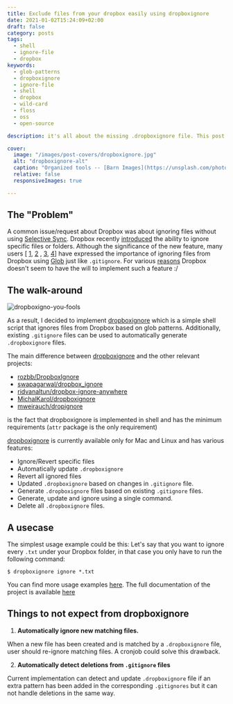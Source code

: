```yaml
---
title: Exclude files from your dropbox easily using dropboxignore
date: 2021-01-02T15:24:09+02:00
draft: false
category: posts
tags:
  - shell
  - ignore-file
  - dropbox
keywords:
  - glob-patterns
  - dropboxignore
  - ignore-file
  - shell
  - dropbox
  - wild-card
  - floss
  - oss
  - open-source

description: it's all about the missing .dropboxignore file. This post introduces the dropboxignore, a tool  that allow you to ignore files or folder from your dropbox using patterns.

cover:
  image: "/images/post-covers/dropboxignore.jpg"
  alt: "dropboxignore-alt"
  caption: "Organized tools -- [Barn Images](https://unsplash.com/photos/t5YUoHW6zRo)"
  relative: false
  responsiveImages: true

---
```


## The "Problem"

A common issue/request about Dropbox was about ignoring files without using
[Selective Sync](https://help.dropbox.com/installs-integrations/sync-uploads/selective-sync-overview). Dropbox recently
[introduced](https://help.dropbox.com/files-folders/restore-delete/ignored-files) the ability to ignore specific files
or folders. Although the significance of the new feature, many users [
[1](https://stackoverflow.com/questions/52207327/implement-dropbox-gitignore),
[2](https://www.dropboxforum.com/t5/Dropbox-files-folders/dropbox-ignore-to-prevent-folders-being-uploaded-to-DropBox-like/td-p/445435)
,
[3](https://www.reddit.com/r/webdev/comments/69qnml/is_there_a_way_to_ignore_a_folder_on_dropbox/),
[4](https://news.ycombinator.com/item?id=15419715)] have expressed the importance of ignoring files from Dropbox using
[Glob](https://en.wikipedia.org/wiki/Glob_(programming)) just like `.gitignore`. For various
[reasons](https://mjtsai.com/blog/2020/01/30/dropbox-ignore-feature-in-beta/#comment-3161133) Dropbox doesn't seem to
have the will to implement such a feature :/

## The walk-around

![dropboxigno-you-fools](https://dev-to-uploads.s3.amazonaws.com/i/x0hpxonrbqemoy7lx8uo.jpg)

As a result, I decided to implement [dropboxignore](https://github.com/sp1thas/dropboxignore) which is a simple shell
script that ignores files from Dropbox based on glob patterns. Additionally, existing `.gitignore` files can be used to
automatically generate `.dropboxignore` files.

The main difference between [dropboxignore](https://github.com/sp1thas/dropboxignore) and the other relevant projects:

- [rozbb/DropboxIgnore](https://github.com/rozbb/DropboxIgnore)
- [swapagarwal/dropbox_ignore](https://github.com/swapagarwal/dropbox_ignore)
- [ridvanaltun/dropbox-ignore-anywhere](https://github.com/ridvanaltun/dropbox-ignore-anywhere)
- [MichalKarol/dropboxignore](MichalKarol/dropboxignore)
- [mweirauch/dropignore](https://github.com/mweirauch/dropignore)

is the fact that dropboxignore is implemented in shell and has the minimum requirements (`attr` package is the only
requirement)

[dropboxignore](https://github.com/sp1thas/dropboxignore) is currently available only for Mac and Linux and has various
features:

- Ignore/Revert specific files
- Automatically update `.dropboxignore`
- Revert all ignored files
- Updated `.dropboxignore` based on changes in `.gitignore` file.
- Generate `.dropboxignore` files based on existing `.gitignore` files.
- Generate, update and ignore using a single command.
- Delete all `.dropboxignore` files.

## A usecase

The simplest usage example could be this: Let's say that you want to ignore every `.txt` under your Dropbox folder, in
that case you only have to run the following command:

```shell
$ dropboxignore ignore *.txt
```

You can find more usage examples [here](https://dropboxignore.simakis.me/en/latest/getting-started/#long-story-short).
The full documentation of the project is available [here](https://dropboxignore.simakis.me/en/latest)

## Things to not expect from dropboxignore

1. **Automatically ignore new matching files.**

When a new file has been created and is matched by a `.dropboxignore` file, user should re-ignore matching files. A
cronjob could solve this drawback.

2. **Automatically detect deletions from `.gitignore` files**

Current implementation can detect and update `.dropboxignore` file if an extra pattern has been added in the
corresponding `.gitignores` but it can not handle deletions in the same way.